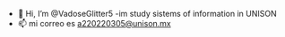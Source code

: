 - 👋 Hi, I’m @VadoseGlitter5
-im study sistems of information in UNISON
- 📫 mi correo es a220220305@unison.mx
